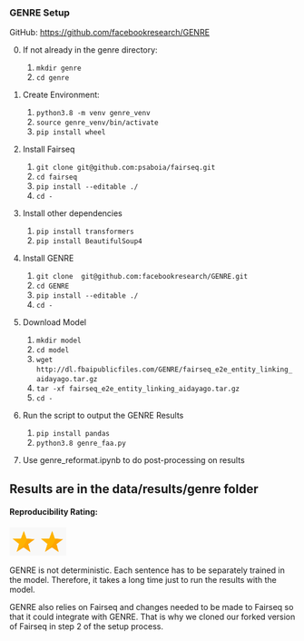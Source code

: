 ### GENRE Setup
GitHub: https://github.com/facebookresearch/GENRE

0. If not already in the genre directory:
    1. `mkdir genre`
    2. `cd genre`
1. Create Environment:
    1. `python3.8 -m venv genre_venv`
    2. `source genre_venv/bin/activate`
    3. `pip install wheel`
2. Install Fairseq
    1. `git clone git@github.com:psaboia/fairseq.git`
    2. `cd fairseq`
    3.  `pip install --editable ./`
    4.  `cd -`
3. Install other dependencies
   1. `pip install transformers`
   2. `pip install BeautifulSoup4`
4. Install GENRE
   1. `git clone  git@github.com:facebookresearch/GENRE.git`
   2. `cd GENRE`
   3. `pip install --editable ./`
   4. `cd -`
5. Download Model
   1. `mkdir model`
   2. `cd model`
   3. `wget http://dl.fbaipublicfiles.com/GENRE/fairseq_e2e_entity_linking_aidayago.tar.gz`
   4. `tar -xf fairseq_e2e_entity_linking_aidayago.tar.gz`
   5. `cd -`
6. Run the script to output the GENRE Results
   1. `pip install pandas`
   2. `python3.8 genre_faa.py`
  
7. Use genre_reformat.ipynb to do post-processing on results

Results are in the data/results/genre folder
----------------------------

#### Reproducibility Rating:

<img src="../../figs/star_clip.jpg" alt="Star" width="50" height="50"><img src="../../figs/star_clip.jpg" alt="Star" width="50" height="50">

GENRE is not deterministic. Each sentence has to be separately trained in the model. Therefore, it takes a long time just to run the results with the model.

GENRE also relies on Fairseq and changes needed to be made to Fairseq so that it could integrate with GENRE. That is why we cloned our forked version of Fairseq in step 2 of the setup process.
